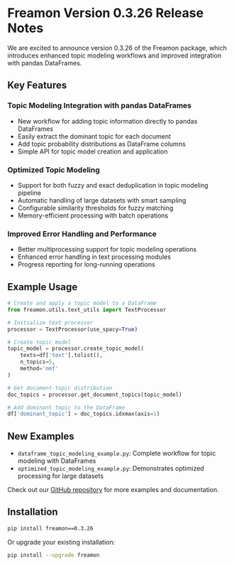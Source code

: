 # Freamon Version 0.3.26 Release Notes

We are excited to announce version 0.3.26 of the Freamon package, which introduces enhanced topic modeling workflows and improved integration with pandas DataFrames.

## Key Features

### Topic Modeling Integration with pandas DataFrames
- New workflow for adding topic information directly to pandas DataFrames
- Easily extract the dominant topic for each document
- Add topic probability distributions as DataFrame columns
- Simple API for topic model creation and application

### Optimized Topic Modeling
- Support for both fuzzy and exact deduplication in topic modeling pipeline
- Automatic handling of large datasets with smart sampling
- Configurable similarity thresholds for fuzzy matching
- Memory-efficient processing with batch operations

### Improved Error Handling and Performance
- Better multiprocessing support for topic modeling operations
- Enhanced error handling in text processing modules
- Progress reporting for long-running operations

## Example Usage

```python
# Create and apply a topic model to a DataFrame
from freamon.utils.text_utils import TextProcessor

# Initialize text processor
processor = TextProcessor(use_spacy=True)

# Create topic model
topic_model = processor.create_topic_model(
    texts=df['text'].tolist(),
    n_topics=5,
    method='nmf'
)

# Get document-topic distribution
doc_topics = processor.get_document_topics(topic_model)

# Add dominant topic to the DataFrame
df['dominant_topic'] = doc_topics.idxmax(axis=1)
```

## New Examples
- `dataframe_topic_modeling_example.py`: Complete workflow for topic modeling with DataFrames
- `optimized_topic_modeling_example.py`: Demonstrates optimized processing for large datasets

Check out our [GitHub repository](https://github.com/your-org/freamon) for more examples and documentation.

## Installation

```bash
pip install freamon==0.3.26
```

Or upgrade your existing installation:

```bash
pip install --upgrade freamon
```